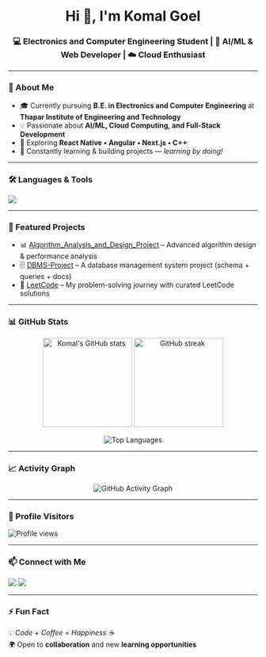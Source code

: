<h1 align="center">Hi 👋, I'm Komal Goel</h1>
<h3 align="center">💻 Electronics and Computer Engineering Student | 🚀 AI/ML & Web Developer | ☁️ Cloud Enthusiast</h3>

---

### 🌟 About Me
- 🎓 Currently pursuing **B.E. in Electronics and Computer Engineering** at **Thapar Institute of Engineering and Technology**  
- 💡 Passionate about **AI/ML, Cloud Computing, and Full-Stack Development**  
- 🔭 Exploring **React Native • Angular • Next.js • C++**  
- 🌱 Constantly learning & building projects — *learning by doing!*  

---

### 🛠️ Languages & Tools
<p align="left">
  <img src="https://skillicons.dev/icons?i=cpp,python,js,ts,react,nextjs,angular,html,css,nodejs,mysql,git,github,vscode,figma,arduino&perline=8" />
</p>

---

### 📌 Featured Projects
- 📊 [Algorithm_Analysis_and_Design_Project](https://github.com/KomalGoel18/Algorithm_Analysis_and_Design_Project) – Advanced algorithm design & performance analysis  
- 🗄️ [DBMS-Project](https://github.com/KomalGoel18/DBMS-Project) – A database management system project (schema + queries + docs)  
- 🧩 [LeetCode](https://github.com/KomalGoel18/LeetCode) – My problem-solving journey with curated LeetCode solutions  

---

### 📊 GitHub Stats
<p align="center">
  <img src="https://github-readme-stats.vercel.app/api?username=KomalGoel18&show_icons=true&theme=radical" alt="Komal's GitHub stats" height="180" />
  <img src="https://github-readme-streak-stats.herokuapp.com/?user=KomalGoel18&theme=radical" alt="GitHub streak" height="180" />
</p>

<p align="center">
  <img src="https://github-readme-stats.vercel.app/api/top-langs/?username=KomalGoel18&layout=compact&theme=radical" alt="Top Languages" />
</p>

---

### 📈 Activity Graph
<p align="center">
  <img src="https://github-readme-activity-graph.vercel.app/graph?username=KomalGoel18&theme=radical" alt="GitHub Activity Graph" />
</p>

---

### 👀 Profile Visitors
<p align="left">
  <img src="https://komarev.com/ghpvc/?username=KomalGoel18&label=Profile%20Views&color=blueviolet&style=for-the-badge" alt="Profile views" />
</p>

---

### 📫 Connect with Me
<p align="left">
  <a href="https://linkedin.com/in/komal-goel-b9bb4a291" target="_blank"><img src="https://img.shields.io/badge/LinkedIn-0077B5?style=for-the-badge&logo=linkedin&logoColor=white"/></a>
  <a href="mailto:goelkomal836@gmail.com"><img src="https://img.shields.io/badge/Email-D14836?style=for-the-badge&logo=gmail&logoColor=white"/></a>
</p>

---

### ⚡ Fun Fact
💡 *Code + Coffee = Happiness ☕*  
🌍 Open to **collaboration** and new **learning opportunities**
